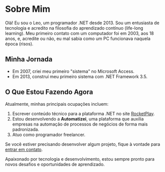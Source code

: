 # Sobre Mim

Olá! Eu sou o Leo, um programador .NET desde 2013. Sou um entusiasta de tecnologia e acredito na filosofia do aprendizado contínuo (life-long learning). Meu primeiro contato com um computador foi em 2003, aos 18 anos, e, acredite ou não, eu mal sabia como um PC funcionava naquela época (risos).

## Minha Jornada

- Em 2007, criei meu primeiro "sistema" no Microsoft Access.
- Em 2013, construí meu primeiro sistema com .NET Framework 3.5.

## O Que Estou Fazendo Agora

Atualmente, minhas principais ocupações incluem:

1. Escrever conteúdo técnico para a plataforma .NET no site [RocketPlay](https://www.rocketplay.com.br).
2. Estou desenvolvendo a **Automatizei**, uma plataforma que auxilia empresas na automação de processos de negócios de forma mais padronizada.
3. Atuo como programador freelancer.

Se você estiver precisando desenvolver algum projeto, fique à vontade para [entrar em contato](mailto:seuemail@exemplo.com).

Apaixonado por tecnologia e desenvolvimento, estou sempre pronto para novos desafios e oportunidades de aprendizado.


